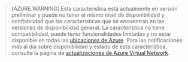>[AZURE.WARNING] Esta característica está actualmente en versión preliminar y puede no tener el mismo nivel de disponibilidad y confiabilidad que las características que se encuentran en las versiones de disponibilidad general. La característica no tiene compatibilidad, puede tener funcionalidades limitadas y no estar disponible en todas las [ubicaciones de Azure](https://azure.microsoft.com/regions/). Para las notificaciones más al día sobre disponibilidad y estado de esta característica, consulte la página de [actualizaciones de Azure Virtual Network](https://azure.microsoft.com/updates/?product=virtual-network).

<!---HONumber=AcomDC_0928_2016-->